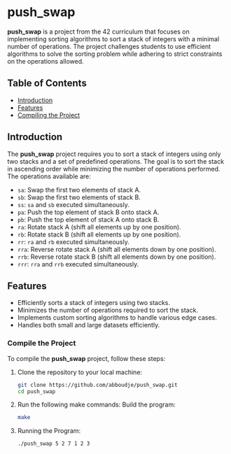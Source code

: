 # push_swap

**push_swap** is a project from the 42 curriculum that focuses on implementing sorting algorithms to sort a stack of integers with a minimal number of operations. The project challenges students to use efficient algorithms to solve the sorting problem while adhering to strict constraints on the operations allowed.

## Table of Contents

- [Introduction](#introduction)
- [Features](#features)
- [Compiling the Project](#compiling-the-project)

## Introduction

The **push_swap** project requires you to sort a stack of integers using only two stacks and a set of predefined operations. The goal is to sort the stack in ascending order while minimizing the number of operations performed. The operations available are:

- `sa`: Swap the first two elements of stack A.
- `sb`: Swap the first two elements of stack B.
- `ss`: `sa` and `sb` executed simultaneously.
- `pa`: Push the top element of stack B onto stack A.
- `pb`: Push the top element of stack A onto stack B.
- `ra`: Rotate stack A (shift all elements up by one position).
- `rb`: Rotate stack B (shift all elements up by one position).
- `rr`: `ra` and `rb` executed simultaneously.
- `rra`: Reverse rotate stack A (shift all elements down by one position).
- `rrb`: Reverse rotate stack B (shift all elements down by one position).
- `rrr`: `rra` and `rrb` executed simultaneously.

## Features

- Efficiently sorts a stack of integers using two stacks.
- Minimizes the number of operations required to sort the stack.
- Implements custom sorting algorithms to handle various edge cases.
- Handles both small and large datasets efficiently.

### Compile the Project

To compile the **push_swap** project, follow these steps:

1. Clone the repository to your local machine:

   ```bash
   git clone https://github.com/abboudje/push_swap.git
   cd push_swap

2. Run the following make commands:
	Build the program:
	```bash
	make

3. Running the Program:

	```bash
	./push_swap 5 2 7 1 2 3